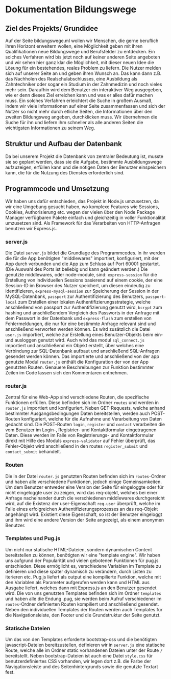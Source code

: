 # Dokumentation Bildungswege

## Ziel des Projekts/ Grundidee
Auf der Seite bildungswege.ml wollen wir Menschen, die gerne beruflich ihren Horizont erweitern wollen, eine Möglichkeit geben mit ihren Qualifikationen neue Bildungswege und Berufsfelder zu entdecken. Ein solches Verfahren wird bis jetzt noch auf keiner anderen Seite angeboten und wir sehen hier ganz klar die Möglichkeit, mit dieser neuen Idee die Lösung für ein bestehendes, reales Problem zu liefern. 
Die Nutzer melden sich auf unserer Seite an und geben ihren Wunsch an. Das kann dann z.B. das Nachholen des Realschulabschlusses, eine Ausbildung als Zahntechniker oder sogar ein Studium in der Zahnmedizin und noch vieles mehr sein. Daraufhin wird dem Benutzer ein interaktiver Weg ausgegeben, wie er denn dieses Ziel erreichen kann und was er alles dafür machen muss. 
Ein solches Verfahren erleichtert die Suche in großem Ausmaß, indem wir viele Informationen auf einer Seite zusammenfassen und sich der Nutzer so nicht mehr durch etliche Seiten, die Informationen über den zweiten Bildungsweg angeben, durchklicken muss. Wir übernehmen die Suche für ihn und liefern ihm schneller als alle anderen Seiten die wichtigsten Informationen zu seinem Weg. 
## Struktur und Aufbau der Datenbank
Da bei unserem Projekt die Datenbank von zentraler Bedeutung ist, musste sie so geplant werden, dass sie die Aufgabe, bestimmte Ausbildungswege aufzuzeigen, erfüllen kann und die nötigen Daten der Benutzer einspeichern kann, die für die Nutzung des Dienstes erforderlich sind.


## Programmcode und Umsetzung
Wir haben uns dafür entschieden, das Projekt in Node.js umzusetzen, da wir eine Umgebung gesucht haben, wo komplexe Features wie Sessions, Cookies, Authorisierung etc. wegen der vielen über den Node Package Manager verfügbaren Pakete einfach und gleichzeitig in voller Funktionalität umzusetzen sind. Als Framework für das Verarbeiten von HTTP-Anfragen benutzen wir Express.js. 
### server.js
Die Datei `server.js` bildet die Grundlage des Programmcodes. In ihr werden die für die App benötigten "middlewares" importiert, konfiguriert, mit der App durch  verbunden und die App zum Schluss auf Port 60001 gestartet. (Die Auswahl des Ports ist beliebig und kann geändert werden.)
Die genutzte middlewares, oder node-module, sind: `express-session` für die Erstellung von individuellen Sessions basierend auf einem cookie, der eine Session-ID im Browser des Nutzer speichert, um diesen eindeutig zu identifizieren, `express-mysql-session` zur Speicherung der Session in der MySQL-Datenbank, `passport` zur Authentifizierung des Benutzers, `passport-local` zum Erstellen einer lokalen Authentifizierungsstrategie, welche anschließend von passport zur Authentifizierung genutzt wird, `bcrypt` zum hashing und anschließendem Vergleich des Passworts in der Anfrage mit dem Passwort in der Datenbank und `express-flash` zum erstellen von Fehlermeldungen, die nur für eine bestimmte Anfrage relevant sind und anschließend verworfen werden können. Es wird zusätzlich die Datei `user.js` importiert, welche zur Erstellung eines Benutzer-Objekts beim ein-und ausloggen genutzt wird. Auch wird das modul `sql_connect.js` importiert und anschließend ein Objekt erstellt, über welches eine Verbindung zur SQL-Datenbank aufbaut und anschließend SQL-Anfragen gesendet werden können. Das importierte und anschließend von der app genutzte Modul `router.js` enthält die Konfiguration der von der App genutzten Routen. Genauere Beschreibungen zur Funktion bestimmter Zeilen im Code lassen sich den Kommentaren entnehmen.

### router.js
Zentral für eine Web-App sind verschiedene Routen, die spezifische Funktionen erfüllen. Diese befinden sich im Ordner `routes` und werden in `router.js` importiert und konfiguriert. Neben GET-Requests, welche anhand bestimmter Ausgangsbedingungen Daten bereitstellen, werden auch POST-Routen konfiguriert, welche für die Aufnahme und Verarbeitung von Daten gedacht sind. Die POST-Routen `login`, `register` und `contact` verarbeiten die vom Benutzer im Login-, Registrier- und Kontaktformular eingetragenen Daten. Diese werden im Falle von Registrierungs- und Kontaktformular direkt mit Hilfe des Moduls `express-validator` auf Fehler überprüft, das Fehler-Objekt wird anschließend in den routes `register_submit` und `contact_submit` behandelt.

### Routen
Die in der Datei `router.js` genutzten Routen befinden sich im `routes`-Ordner und haben alle verschiedene Funktionen, jedoch einige Gemeinsamkeiten. Um dem Benutzer entweder eine Version der Seite für eingeloggte oder für nicht eingeloggte user zu zeigen, wird das req-objekt, welches bei einer Anfrage nacheinander durch die verschiedenen middlewares durchgereicht wird, auf die Existenz der user-Eigenschaft `req.user` überprüft, welche im Falle eines erfolgreichen Authentifizierungsprozesses an das req-Objekt angehängt wird. Existiert diese Eigenschaft, so ist der Benutzer eingeloggt und ihm wird eine andere Version der Seite angezeigt, als einem anonymen Benutzer.

### Templates und Pug.js
Um nicht nur statische HTML-Dateien, sondern dynamischen Content bereitstellen zu können, benötigten wir eine "template engine". Wir haben uns aufgrund der Popularität und vielen gebotenen Funktionen für pug.js entschieden. Diese ermöglicht es, verschiedene Variablen im Template zu definieren und diese später dynamisch zu verändern, durch Listen zu iterieren etc. Pug.js liefert als output eine kompilierte Funktion, welche mit den Variablen als Parameter aufgerufen werden kann und HTML aus Ausgabe liefert, welches dann mit Express.js an den Benutzer gesendet wird.
Die von uns genutzten Templates befinden sich im Ordner `templates` und haben alle die Endung .pug, sie werden beim Aufruf verschiedener im `routes`-Ordner definierten Routen kompiliert und anschließend gesendet. Neben den individuellen Templates der Routen werden auch Templates für die Navigationsleiste, den Footer und die Grundstruktur der Seite genutzt.

### Statische Dateien
Um das von den Templates erforderte bootstrap-css und die benötigten javascript-Dateien bereitzustellen, definieren wir in `server.js` eine statische Route, welche alle im Ordner static vorhandenen Dateien unter der Route `/` bereitstellt. Neben bootstrap-Dateien ist auch eine Datei `style.css` für benutzerdefiniertes CSS vorhanden, wir legen dort z.B. die Farbe der Navigationsleiste und des Seitenhintergrunds sowie die genutzte Textart fest.
